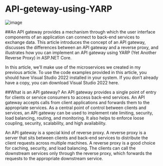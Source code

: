 # API-geteway-using-YARP
 
![image](https://github.com/tarizshahid/API-geteway-using-YARP/assets/33410373/f6a20f70-0a55-45e6-927c-08e4f26523f2)

##An API gateway provides a mechanism through which the user interface components of an application can connect to back-end services to exchange data. This article introduces the concept of an API gateway, discusses the differences between an API gateway and a reverse proxy, and illustrates how you can implement an API gateway using YARP (Yet Another Reverse Proxy) in ASP.NET Core.

In this article, we’ll make use of the microservices we created in my previous article. To use the code examples provided in this article, you should have Visual Studio 2022 installed in your system. If you don’t already have a copy, you can download Visual Studio 2022 here.

##What is an API gateway?
An API gateway provides a single point of entry for clients or service consumers to access back-end services. An API gateway accepts calls from client applications and forwards them to the appropriate services. As a central point of control between clients and services, an API gateway can be used to implement rate limiting, security, load balancing, routing, and monitoring. It also helps to enforce loose coupling, security, scalability, and high availability.

An API gateway is a special kind of reverse proxy. A reverse proxy is a server that sits between clients and back-end services to distribute the client requests across multiple machines. A reverse proxy is a good choice for caching, security, and load balancing. The clients can call the downstream services only through the reverse proxy, which forwards the requests to the appropriate downstream service.

